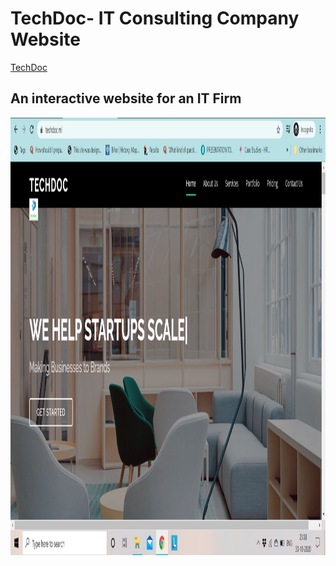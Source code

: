 # TechDoc- IT Consulting Company Website
[TechDoc](https://www.techdoc.ml)

## An interactive website for an IT Firm


<img src="2020-10-30 (2).png" width="900" height="700"> 
